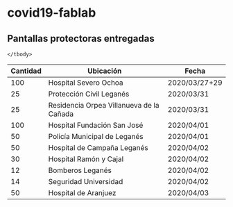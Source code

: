 # covid19-fablab

## Pantallas protectoras entregadas


<link rel="stylesheet" href="https://cdn.datatables.net/1.10.20/css/jquery.dataTables.min.css">

<script type="text/javascript" src="https://code.jquery.com/jquery-3.3.1.js"></script>
<script type="text/javascript" src="https://cdn.datatables.net/1.10.20/js/jquery.dataTables.min.js"></script>

<script type="text/javascript">
$(document).ready(function() {
    $('#example').DataTable({"paging": false, "searching": false, "info": false, "order": [[ 0, "desc" ]]});
} );
</script>


<table id="example" class="display" style="width:100%">
    <thead>
        <tr>
            <th>Cantidad</th><th>Ubicación</th><th>Fecha</th>
        </tr>
    </thead>
    <tbody>
        <tr><td>100</td><td>Hospital Severo Ochoa</td>      <td>2020/03/27+29</td></tr>
        <tr><td>25</td> <td>Protección Civil Leganés</td>   <td>2020/03/31</td></tr>
        <tr><td>25</td> <td>Residencia Orpea Villanueva de la Cañada</td><td>2020/03/31</td></tr>
        <tr><td>100</td><td>Hospital Fundación San José</td><td>2020/04/01</td></tr>
        <tr><td>50</td> <td>Policía Municipal de Leganés</td><td>2020/04/01</td></tr>
        <tr><td>50</td> <td>Hospital de Campaña Leganés</td><td>2020/04/02</td></tr>
        <tr><td>30</td> <td>Hospital Ramón y Cajal</td>     <td>2020/04/02</td></tr>
        <tr><td>12</td> <td>Bomberos Leganés</td>           <td>2020/04/02</td></tr>
        <tr><td>14</td> <td>Seguridad Universidad</td>       <td>2020/04/02</td></tr>
        <tr><td>50</td> <td>Hospital de Aranjuez</td>       <td>2020/04/03</td></tr>

    </tbody>
</table>
